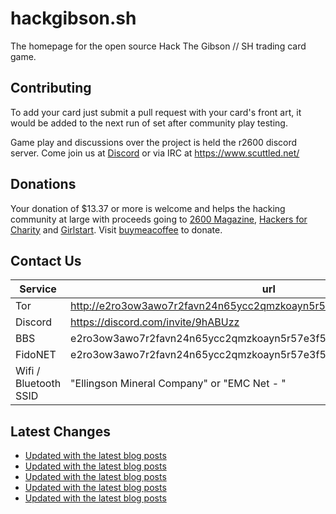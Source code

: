 # hackgibson.sh
The homepage for the open source Hack The Gibson // SH trading card game.


## Contributing

To add your card just submit a pull request with your card's front art, it would be added to the next run of set after community play testing.

Game play and discussions over the project is held the r2600 discord server. Come join us at [Discord](https://discord.com/invite/9hABUzz) or via IRC at https://www.scuttled.net/


## Donations

Your donation of $13.37 or more is welcome and helps the hacking community at large with proceeds going to [2600 Magazine](https://2600.com/), [Hackers for Charity](https://hackersforcharity.org) and [Girlstart](https://girlstart.org).  Visit [buymeacoffee](https://www.buymeacoffee.com/hackgibson.sh) to donate.


## Contact Us

Service | url
-|-
Tor | http://e2ro3ow3awo7r2favn24n65ycc2qmzkoayn5r57e3f56nvjwdcgg32ad.onion
Discord | https://discord.com/invite/9hABUzz
BBS | e2ro3ow3awo7r2favn24n65ycc2qmzkoayn5r57e3f56nvjwdcgg32ad.onion:23
FidoNET | e2ro3ow3awo7r2favn24n65ycc2qmzkoayn5r57e3f56nvjwdcgg32ad.onion:24554
Wifi / Bluetooth SSID | "Ellingson Mineral Company" or "EMC Net - <fidonet address>"

## Latest Changes
<!-- BLOG-POST-LIST:START -->
- [Updated with the latest blog posts](https://github.com/DFW2600/hackgibson.sh/commit/4da6f43a048aad45a607ae430bf47a3e78a2ffb0)
- [Updated with the latest blog posts](https://github.com/DFW2600/hackgibson.sh/commit/fede86847eaed14da926e4e8bc72ad0099857762)
- [Updated with the latest blog posts](https://github.com/DFW2600/hackgibson.sh/commit/d69ffda09ed70d254cb6e6c6716ec42180f6319b)
- [Updated with the latest blog posts](https://github.com/DFW2600/hackgibson.sh/commit/a3d28668eda6271b24eda20910fced19b808a2c6)
- [Updated with the latest blog posts](https://github.com/DFW2600/hackgibson.sh/commit/b475e1509585e771eb75e860f78b45a881a6c2db)
<!-- BLOG-POST-LIST:END -->
